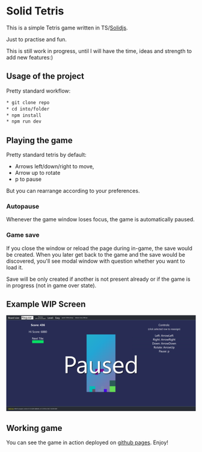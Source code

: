 # Solid Tetris

This is a simple Tetris game written in TS/[Solidjs](https://solidjs.com).

Just to practise and fun.

This is still work in progress, until I will have the time, ideas and strength to add new features:)

## Usage of the project

Pretty standard workflow:

``` bash
* git clone repo
* cd into/folder
* npm install
* npm run dev
```

## Playing the game

Pretty standard tetris by default:

* Arrows left/down/right to move,
* Arrow up to rotate
* p to pause

But you can rearrange according to your preferences.

### Autopause

Whenever the game window loses focus, the game is automatically paused.

### Game save

If you close the window or reload the page during in-game, the save would be created.
When you later get back to the game and the save would be discovered, you'll see modal
window with question whether you want to load it.

Save will be only created if
another is not present already or if the game is in progress (not in game over state).

## Example WIP Screen

![Screen](./docs/assets/game_screen_1.png)

## Working game

You can see the game in action deployed on [github pages](https://pawel-mika.github.io/solid-tetris/). Enjoy!
